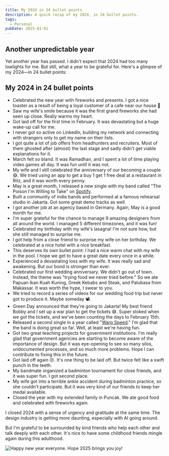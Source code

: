 ```yaml
---
title: My 2024 in 24 bullet points
description: A quick recap of my 2024, in 24 bullet points.
tags:
  - Personal
pubDate: 2025-01-01
---
```


## Another unpredictable year

Yet another year has passed. I didn't expect that 2024 had too many lowlights for me. But still, what a year to be grateful for. Here's a glimpse of my 2024—in 24 bullet points:

## My 2024 in 24 bullet points

* Celebrated the new year with fireworks and presents. I got a nice toaster as a result of being a loyal customer of a cafe near our house 🤣
* Saw my wife's smile because it was the first grand fireworks she had seen up close. Really warms my heart.
* Got laid off for the first time in February. It was devastating but a huge wake-up call for me.
* I never got so active on LinkedIn, building my network and connecting with strangers only to get my name on their lists.
* I got quite a lot of job offers from headhunters and recruiters. Most of them ghosted after (almost) the last stage and sadly didn't get viable explanations for it.
* March felt so bland. It was Ramadhan, and I spent a lot of time playing video games all day. It was fun until it was not.
* My wife and I still celebrated the anniversary of our becoming a couple 😅. We tried using an app to get a buy 1 get 1 free deal at a restaurant in Ritz, and it was worth every penny.
* May is a great month, I released a new single with my band called "The Poison I'm Willing to Take" on [Spotify](https://open.spotify.com/track/1qyLo28MHXjWLBgGLgCr2m?si=78f733056934486b).
* Built a community of indie bands and performed at a famous rehearsal studio in Jakarta. Got some great demo tracks as well.
* I got another job at an agency based in Germany. Again, May is a good month for me.
* I'm super grateful for the chance to manage 9 amazing designers from all around the world. I managed 5 different timezones, and it was fun!
* Celebrated my birthday with my wife's lasagna! I'm not sure how, but she still managed to surprise me.
* I got help from a close friend to surprise my wife on her birthday. We celebrated at a nice hotel with a nice breakfast.
* This deserves its own bullet point: I had a nice warm chat with my wife in the pool. I hope we get to have a great date every once in a while.
* Experienced a devastating loss with my wife. It was really sad and awakening. But our bond is stronger than ever.
* Celebrated our first wedding anniversary. We didn't go out of town. Instead, the theme was "trying food we never tried before." So we ate Papuan Ikan Kuah Kuning, Greek Kebabs and Steak, and Palubasa from Makassar. It was worth the hype, I swear to you.
* We tried to record a series of videos for our wedding food trip but never got to produce it. Maybe someday 📽️.
* Green Day announced that they're going to Jakarta! My best friend Bobby and I set up a war plan to get the tickets 😅. Super stoked when we got the tickets, and we've been counting the days to February 15th.
* Released a second single in a year called "[Warp Speed](https://open.spotify.com/track/3vkep3TUzc5Pf2di5ogLqW?si=32794d03a88444a7)." I'm glad that the band is doing great so far. Well, at least we're having fun.
* Got two great teaching projects for government institutions. I'm really glad that government agencies are starting to become aware of the importance of design. But it was eye-opening to see so many silos, undocumented processes, and so much more problems. Hope I can contribute to fixing this in the future.
* Got laid off again 😣. It's one thing to be laid off. But twice felt like a swift punch in the teeth.
* My bandmate organized a badminton tournament for close friends, and it was super fun. I got second place.
* My wife got into a terrible ankle accident during badminton practice, so she couldn't participate. But it was very kind of our friends to keep her medal available.
* Closed the year with my extended family in Puncak. We ate good food and celebrated with fireworks again.

I closed 2024 with a sense of urgency and gratitude at the same time. The design industry is getting more daunting, especially with AI going around.

But I'm grateful to be surrounded by kind friends who help each other and talk deeply with each other. It's nice to have some childhood friends mingle again during this adulthood.

![Happy new year everyone. Hope 2025 brings you joy!](/my-2024-2025.jpg "Happy new year everyone. Hope 2025 brings you joy!")